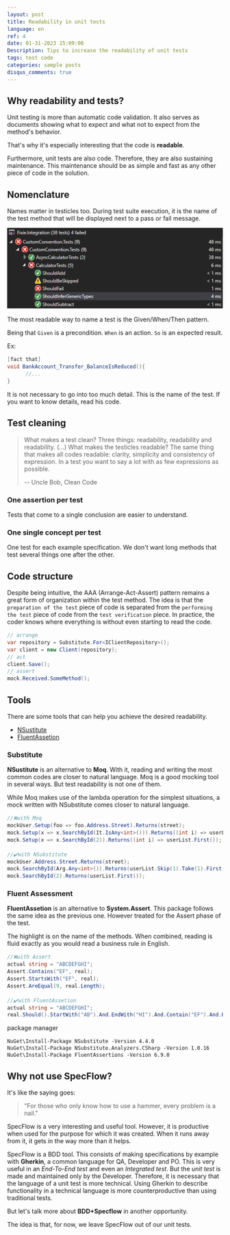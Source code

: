 ```yaml
---
layout: post
title: Readability in unit tests
language: en
ref: 4
date: 01-31-2023 15:09:00
Description: Tips to increase the readability of unit tests
tags: test code
categories: sample posts
disqus_comments: true
---
```


## Why readability and tests?

Unit testing is more than automatic code validation. It also serves as documents showing what to expect and what not to expect from the method's behavior.

That's why it's especially interesting that the code is **readable**.

Furthermore, unit tests are also code. Therefore, they are also sustaining maintenance. This maintenance should be as simple and fast as any other piece of code in the solution.


## Nomenclature
Names matter in testicles too.
During test suite execution, it is the name of the test method that will be displayed next to a pass or fail message.

   ![Test Suite](/assets/img/2023-02-04-legibilidade-em-testes/execution_suit_tests.png)

The most readable way to name a test is the Given/When/Then pattern.

Being that
`Given` is a precondition.
`When` is an action.
`So` is an expected result.

Ex:
```c#
[fact that]
void BankAccount_Transfer_BalanceIsReduced(){
      //...
}
```

It is not necessary to go into too much detail. This is the name of the test. If you want to know details, read his code.

## Test cleaning

> What makes a test clean? Three things: readability, readability and readability. (...) What makes the testicles readable? The same thing that makes all codes readable: clarity, simplicity and consistency of expression. In a test you want to say a lot with as few expressions as possible.
>
> -- Uncle Bob, Clean Code

### One assertion per test
Tests that come to a single conclusion are easier to understand.

### One single concept per test
One test for each example specification. We don't want long methods that test several things one after the other.



## Code structure
Despite being intuitive, the AAA (Arrange-Act-Assert) pattern remains a great form of organization within the test method.
The idea is that the `preparation of the test` piece of code is separated from the `performing the test` piece of code from the `test verification` piece.
In practice, the coder knows where everything is without even starting to read the code.

```c#
// arrange
var repository = Substitute.For<IClientRepository>();
var client = new Client(repository);
// act
client.Save();
// assert
mock.Received.SomeMethod();
```


## Tools

There are some tools that can help you achieve the desired readability.

- <a href="https://www.nuget.org/packages/NSubstitute">NSustitute</a>
- <a href="https://www.nuget.org/packages/FluentAssertions">FluentAssetion</a>

### Substitute
**NSustitute** is an alternative to **Moq**.
With it, reading and writing the most common codes are closer to natural language. Moq is a good mocking tool in several ways. But test readability is not one of them.

While Moq makes use of the lambda operation for the simplest situations, a mock written with NSubstitute comes closer to natural language.

```c#
//❌with Moq
mockUser.Setup(foo => foo.Address.Street).Returns(street);
mock.Setup(x => x.SearchById(It.IsAny<int>())).Returns((int i) => userList.Skip(1).Take(1).First());
mock.Setup(x => x.SearchById(2)).Returns((int i) => userList.First());

//✔️with NSubstitute
mockUser.Address.Street.Returns(street);
mock.SearchById(Arg.Any<int>()).Returns(userList.Skip(1).Take(1).First();
mock.SearchById(2).Returns(userList.First());
```

### Fluent Assessment
**FluentAssetion** is an alternative to **System.Assert**.
This package follows the same idea as the previous one. However treated for the Assert phase of the test.

The highlight is on the name of the methods. When combined, reading is fluid exactly as you would read a business rule in English.

```c#
//❌with Assert
actual string = "ABCDEFGHI";
Assert.Contains("EF", real);
Assert.StartsWith("EF", real);
Assert.AreEqual(9, real.Length);

//✔️with FluentAssetion
actual string = "ABCDEFGHI";
real.Should().StartWith("AB").And.EndWith("HI").And.Contain("EF").And.HaveLength(9);
```


package manager
```
NuGet\Install-Package NSubstitute -Version 4.4.0
NuGet\Install-Package NSubstitute.Analyzers.CSharp -Version 1.0.16
NuGet\Install-Package FluentAssertions -Version 6.9.0

```

## Why not use SpecFlow?

It's like the saying goes:
>"For those who only know how to use a hammer, every problem is a nail."

SpecFlow is a very interesting and useful tool.
However, it is productive when used for the purpose for which it was created. When it runs away from it, it gets in the way more than it helps.

SpecFlow is a BDD tool. This consists of making specifications by example with **Gherkin**, a common language for QA, Developer and PO. This is very useful in an *End-To-End test* and even an *Integrated test*. But the *unit test* is made and maintained only by the Developer. Therefore, it is necessary that the language of a unit test is more technical. Using Gherkin to describe functionality in a technical language is more counterproductive than using traditional tests.

But let's talk more about **BDD+Specflow** in another opportunity.

The idea is that, for now, we leave SpecFlow out of our unit tests.